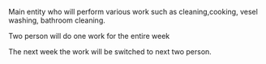 Main entity who will perform various work such as cleaning,cooking, 
vesel washing, bathroom cleaning.

Two person will do one work for the entire week

The next week the work will be switched to next two person.


